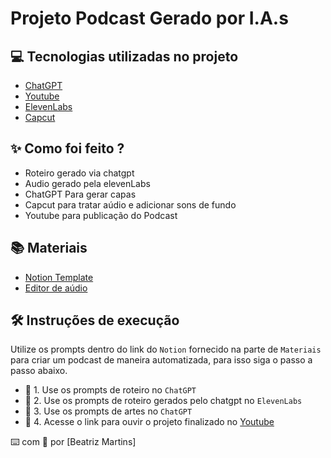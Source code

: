 # Projeto Podcast Gerado por I.A.s

## 💻 Tecnologias utilizadas no projeto

- [ChatGPT](https://chat.openai.com/) 
- [Youtube](https://www.youtube.com/)
- [ElevenLabs](https://beta.elevenlabs.io/)
- [Capcut](https://www.capcut.com/pt-br/)

## ✨ Como foi feito ?

- Roteiro gerado via chatgpt
- Audio gerado pela elevenLabs
- ChatGPT Para gerar capas
- Capcut para tratar aúdio e adicionar sons de fundo
- Youtube para publicação do Podcast

## 📚 Materiais

- [Notion Template](https://helpful-jump-17b.notion.site/PAS-Podcast-AI-Studio-210489e15d7a4a73b743bb159e45d06f?pvs=4)
- [Editor de aúdio](https://www.capcut.com/my-edit?enter_from=page_header&from_page=smart_tool_page&start_tab=video)


## 🛠️ Instruções de execução

Utilize os prompts dentro do link do `Notion` fornecido na parte de `Materiais` para criar um podcast de maneira automatizada, para isso siga o passo a passo abaixo.

- 🤖 1. Use os prompts de roteiro no `ChatGPT`
- 🤖 2. Use os prompts de roteiro gerados pelo chatgpt no  `ElevenLabs`
- 🤖 3. Use os prompts de artes no `ChatGPT`
- 🤖 4. Acesse o link para ouvir o projeto finalizado no [Youtube](https://youtu.be/geNn-Am6WVw)

⌨️ com 💜 por [Beatriz Martins]
